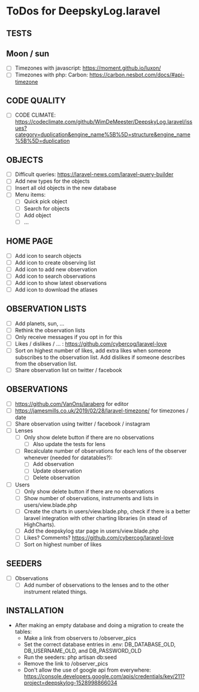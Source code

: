 # ToDos for DeepskyLog.laravel

## TESTS

## Moon / sun

+ [ ] Timezones with javascript: <https://moment.github.io/luxon/>
+ [ ] Timezones with php: Carbon: <https://carbon.nesbot.com/docs/#api-timezone>

## CODE QUALITY

+ [ ] CODE CLIMATE: <https://codeclimate.com/github/WimDeMeester/DeepskyLog.laravel/issues?category=duplication&engine_name%5B%5D=structure&engine_name%5B%5D=duplication>

## OBJECTS

+ [ ] Difficult queries: <https://laravel-news.com/laravel-query-builder>
+ [ ] Add new types for the objects
+ [ ] Insert all old objects in the new database
+ [ ] Menu items:
  + [ ] Quick pick object
  + [ ] Search for objects
  + [ ] Add object
  + [ ] ...

## HOME PAGE

+ [ ] Add icon to search objects
+ [ ] Add icon to create observing list
+ [ ] Add icon to add new observation
+ [ ] Add icon to search observations
+ [ ] Add icon to show latest observations
+ [ ] Add icon to download the atlases

## OBSERVATION LISTS

+ [ ] Add planets, sun, ...
+ [ ] Rethink the observation lists
+ [ ] Only receive messages if you opt in for this
+ [ ] Likes / dislikes / ... : <https://github.com/cybercog/laravel-love>
+ [ ] Sort on highest number of likes, add extra likes when someone subscribes to the observation list. Add dislikes if someone describes from the observation list.
+ [ ] Share observation list on twitter / facebook

## OBSERVATIONS

+ [ ] <https://github.com/VanOns/laraberg> for editor
+ [ ] <https://jamesmills.co.uk/2019/02/28/laravel-timezone/> for timezones / date
+ [ ] Share observation using twitter / facebook / instagram
+ [ ] Lenses
  + [ ] Only show delete button if there are no observations
    + [ ] Also update the tests for lens
  + [ ] Recalculate number of observations for each lens of the observer whenever (needed for datatables?):
    + [ ] Add observation
    + [ ] Update observation
    + [ ] Delete observation
+ [ ] Users
  + [ ] Only show delete button if there are no observations
  + [ ] Show number of observations, instruments and lists in users/view.blade.php
  + [ ] Create the charts in users/view.blade.php, check if there is a better laravel integration with other charting libraries (in stead of HighCharts).
  + [ ] Add the deepskylog star page in users/view.blade.php
  + [ ] Likes? Comments? <https://github.com/cybercog/laravel-love>
  + [ ] Sort on highest number of likes

## SEEDERS

+ [ ] Observations
  + [ ] Add number of observations to the lenses and to the other instrument related things.

## INSTALLATION

+ After making an empty database and doing a migration to create the tables:
  + Make a link from observers to /observer_pics
  + Set the correct database entries in .env: DB_DATABASE_OLD, DB_USERNAME_OLD, and
DB_PASSWORD_OLD
  + Run the seeders: php artisan db:seed
  + Remove the link to /observer_pics
  + Don't allow the use of google api from everywhere: <https://console.developers.google.com/apis/credentials/key/211?project=deepskylog-1528998866034>
